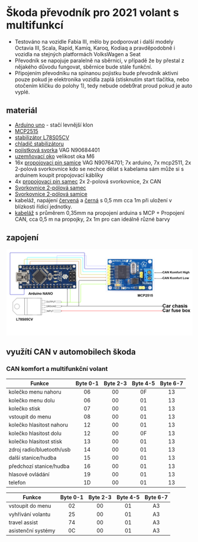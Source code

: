 # Škoda převodník pro 2021 volant s multifunkcí

* Testováno na vozidle Fabia III, mělo by podporovat i další modely Octavia III, Scala, Rapid, Kamiq, Karoq, Kodiaq a pravděpodobně i vozidla na stejných platformách VolksWagen a Seat
* Převodník se napojuje paralelně na sběrnici, v případě že by přestal z nějakého důvodu fungovat, sběrnice bude stále funkční.  
* Připojením převodníku na spínanou pojistku bude převodník aktivni pouze pokud je elektronika vozidla zaplá (stisknutím start tlačítka, nebo otočením klíčku do polohy 1), tedy nebude odeb9rat proud pokud je auto vyplé.


## materiál

  * [Arduino uno](https://www.gme.cz/100-kompatibilni-klon-arduino-nano-v3-0-r3-original-chip) - stačí levnější klon  
  * [MCP2515](https://www.gme.cz/modul-mcp2515-can-bus-prevodnik-na-spi)
  * [stabilizátor L78S05CV](https://www.gme.cz/stabilizator-pevneho-napeti-stmicroelectronics-78s05) 
  * [chladič stabilizátoru](https://www.gme.cz/do1a-v)
  * [pojistková svorka](https://www.autokabel.cz/kontakt-jpt-28-pro%20vodic-do-1mm-bez-tesneni?search=jpt2801) VAG N90684401
  * [uzemňovací oko](https://www.autokabel.cz/kabelove-oko-m6-modre-smrstovaci?search=KOS06B) velikost oka M6
  * 16x [propojovaci pin samice](https://www.autokabel.cz/dutinka-micro-quadlock-vodic-do-075-mm?search=MQF075) VAG N90764701; 7x arduino, 7x mcp2511, 2x 2-polová svorkovnice kdo se nechce dělat s kabelama sám může si s arduinem koupit propojovací káblíky
  * 4x [propojovaci pin samec](https://www.autokabel.cz/962886-1?search=MQM075) 2x 2-polová svorkovnice, 2x CAN
  * [Svorkovnice 2-pólová samec](https://www.skoda-dily.cz/nahradni-dil/8w0972575-svorkovnice-2-polova-29804.html)
  * [Svorkovnice 2-pólová samice](https://www.skoda-dily.cz/nahradni-dil/8w0971832-svorkovnice-2-polova-23310.html)
  * kabeláž, napájení [červená](https://www.autokabel.cz/autovodic-flry-b-050-mm-cerny?search=FLRY050RD) a [černá](https://www.autokabel.cz/autovodic-flry-b-050-mm-cerny?search=FLRY050BK) s 0,5 mm cca 1m při uložení v blízkosti řídící jednotky.
  * [kabeláž](https://www.autokabel.cz/autovodic-flry-b-035-mm-cerny?search=FLRY035BK) s průměrem 0,35mm na propojení arduina s MCP + Propojení CAN, cca 0,5 m na propojky, 2x 1m pro can ideálně různé barvy
  


## zapojení

[![](/Images/Converter_Schema.png)]()

## využítí CAN v automobilech škoda

### CAN komfort a multifunkční volant


| Funkce                   | Byte 0-1      | Byte 2-3      | Byte 4-5      | Byte 6-7      |
| ------------------------ |:-------------:| :------------:| :------------:| :------------:|
| kolečko menu nahoru      | 06            | 00            | 0F            | 13            |
| kolečko menu dolu        | 06            | 00            | 01            | 13            |
| kolečko stisk            | 07            | 00            | 01            | 13            |
| vstoupit do menu         | 08            | 00            | 01            | 13            |
| kolečko hlasitost nahoru | 12            | 00            | 01            | 13            |
| kolečko hlasitost dolu   | 12            | 00            | 0F            | 13            |
| kolečko hlasitost stisk  | 13            | 00            | 01            | 13            |
| zdroj radio/bluetooth/usb| 14            | 00            | 01            | 13            |
| další stanice/hudba      | 15            | 00            | 01            | 13            |
| předchozí stanice/hudba  | 16            | 00            | 01            | 13            |
| hlasové ovládání         | 19            | 00            | 01            | 13            |
| telefon                  | 1D            | 00            | 01            | 13            |

| Funkce                   | Byte 0-1      | Byte 2-3      | Byte 4-5      | Byte 6-7      |
| ------------------------ |:-------------:| :------------:| :------------:| :------------:|
| vstoupit do menu         | 02            | 00            | 01            | A3            |
| vyhřívání volantu        | 25            | 00            | 01            | A3            |
| travel assist            | 74            | 00            | 01            | A3            |
| asistenční systémy       | 0C            | 00            | 01            | A3            |


